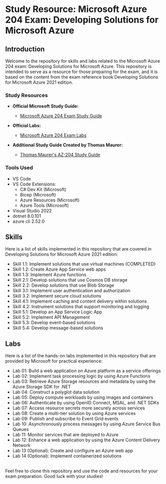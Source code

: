 # Study Resource: Microsoft Azure 204 Exam: Developing Solutions for Microsoft Azure

## Introduction

Welcome to the repository for skills and labs related to the Microsoft Azure 204 exam: Developing Solutions for Microsoft Azure. This repository is intended to serve as a resource for those preparing for the exam, and it is based on the content from the exam reference book Developing Solutions for Microsoft Azure 2021 edition.

### Study Resources

- **Official Microsoft Study Guide:**
  - [Microsoft Azure 204 Exam Study Guide](https://learn.microsoft.com/en-us/credentials/certifications/resources/study-guides/az-204)

- **Official Labs:**
  - [Microsoft Azure 204 Exam Labs](https://microsoftlearning.github.io/AZ-204-DevelopingSolutionsforMicrosoftAzure/)

- **Additional Study Guide Created by Thomas Maurer:**
  - [Thomas Maurer's AZ-204 Study Guide](https://www.thomasmaurer.ch/2020/03/az-204-study-guide-developing-solutions-for-microsoft-azure/)

### Tools Used

- VS Code
- VS Code Extensions:
    - C# Dev Kit (Microsoft)
    - Bicep (Microsoft)
    - Azure Resources (Microsoft)
    - Azure Tools (Microsoft)
- Visual Studio 2022
- dotnet 8.0.101 
- azure cli 2.52.0


## Skills

Here is a list of skills implemented in this repository that are covered in Developing Solutions for Microsoft Azure 2021 edition:

* Skill 1.1: Implement solutions that use virtual machines (COMPLETED)
* Skill 1.2: Create Azure App Service web apps
* Skill 1.3: Implement Azure functions
* Skill 2.1: Develop solutions that use Cosmos DB storage
* Skill 2.2: Develop solutions that use Blob Storage
* Skill 3.1: Implement user authentication and authorization
* Skill 3.2: Implement secure cloud solutions
* Skill 4.1: Implement caching and content delivery within solutions
* Skill 4.2: Instrument solutions that support monitoring and logging
* Skill 5.1: Develop an App Service Logic App
* Skill 5.2: Implement API Management
* Skill 5.3: Develop event-based solutions
* Skill 5.4: Develop message-based solutions


## Labs

Here is a list of the hands-on labs implemented in this repository that are provided by Microsoft for practical experience:

* Lab 01: Build a web application on Azure platform as a service offerings
* Lab 02: Implement task processing logic by using Azure Functions
* Lab 03: Retrieve Azure Storage resources and metadata by using the Azure Storage SDK for .NET
* Lab 04: Construct a polyglot data solution
* Lab 05: Deploy compute workloads by using images and containers
* Lab 06: Authenticate by using OpenID Connect, MSAL, and .NET SDKs
* Lab 07: Access resource secrets more securely across services
* Lab 08: Create a multi-tier solution by using Azure services
* Lab 09: Publish and subscribe to Event Grid events
* Lab 10: Asynchronously process messages by using Azure Service Bus Queues
* Lab 11: Monitor services that are deployed to Azure
* Lab 12: Enhance a web application by using the Azure Content Delivery Network
* Lab 13 (Optional): Create and configure an Azure web app
* Lab 14 (Optional): Implement containerized solutions  

  
\
Feel free to clone this repository and use the code and resources for your exam preparation. Good luck with your studies!